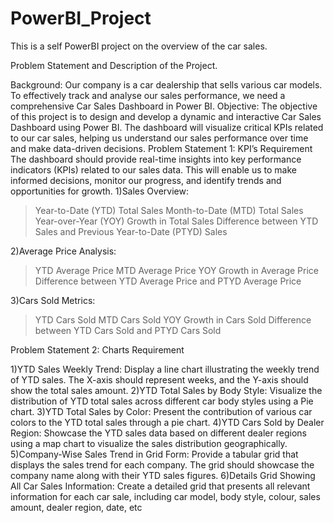 # PowerBI_Project
This is a self PowerBI project on the overview of the car sales.

Problem Statement and Description of the Project.

Background: Our company is a car dealership that sells various car models. To effectively track and analyse our sales performance, we need a comprehensive Car Sales Dashboard in Power BI. 
Objective: The objective of this project is to design and develop a dynamic and interactive Car Sales Dashboard using Power BI. The dashboard will visualize critical KPIs related to our car sales, helping us understand our sales performance over time and make data-driven decisions.
Problem Statement 1: KPI’s Requirement
The dashboard should provide real-time insights into key performance indicators (KPIs) related to our sales data. This will enable us to make informed decisions, monitor our progress, and identify trends and opportunities for growth.
1)Sales Overview:
>Year-to-Date (YTD) Total Sales
>Month-to-Date (MTD) Total Sales
>Year-over-Year (YOY) Growth in Total Sales
>Difference between YTD Sales and Previous Year-to-Date (PTYD) Sales

2)Average Price Analysis:
>YTD Average Price
>MTD Average Price
>YOY Growth in Average Price
>Difference between YTD Average Price and PTYD Average Price

3)Cars Sold Metrics:
>YTD Cars Sold
>MTD Cars Sold
>YOY Growth in Cars Sold
>Difference between YTD Cars Sold and PTYD Cars Sold


Problem Statement 2: Charts Requirement


1)YTD Sales Weekly Trend: Display a line chart illustrating the weekly trend of YTD sales. The X-axis should represent weeks, and the Y-axis should show the total sales amount.
2)YTD Total Sales by Body Style: Visualize the distribution of YTD total sales across different car body styles using a Pie chart.
3)YTD Total Sales by Color: Present the contribution of various car colors to the YTD total sales through a pie chart.
4)YTD Cars Sold by Dealer Region: Showcase the YTD sales data based on different dealer regions using a map chart to visualize the sales distribution geographically.
5)Company-Wise Sales Trend in Grid Form: Provide a tabular grid that displays the sales trend for each company. The grid should showcase the company name along with their YTD sales figures.
6)Details Grid Showing All Car Sales Information: Create a detailed grid that presents all relevant information for each car sale, including car model, body style, colour, sales amount, dealer region, date, etc


